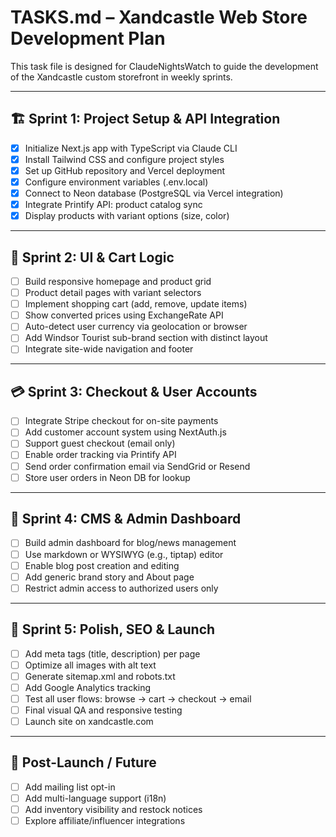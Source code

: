 # TASKS.md – Xandcastle Web Store Development Plan

This task file is designed for ClaudeNightsWatch to guide the development of the Xandcastle custom storefront in weekly sprints.

---

## 🏗️ Sprint 1: Project Setup & API Integration

- [x] Initialize Next.js app with TypeScript via Claude CLI
- [x] Install Tailwind CSS and configure project styles
- [x] Set up GitHub repository and Vercel deployment
- [x] Configure environment variables (.env.local)
- [x] Connect to Neon database (PostgreSQL via Vercel integration)
- [x] Integrate Printify API: product catalog sync
- [x] Display products with variant options (size, color)

---

## 🎨 Sprint 2: UI & Cart Logic

- [ ] Build responsive homepage and product grid
- [ ] Product detail pages with variant selectors
- [ ] Implement shopping cart (add, remove, update items)
- [ ] Show converted prices using ExchangeRate API
- [ ] Auto-detect user currency via geolocation or browser
- [ ] Add Windsor Tourist sub-brand section with distinct layout
- [ ] Integrate site-wide navigation and footer

---

## 💳 Sprint 3: Checkout & User Accounts

- [ ] Integrate Stripe checkout for on-site payments
- [ ] Add customer account system using NextAuth.js
- [ ] Support guest checkout (email only)
- [ ] Enable order tracking via Printify API
- [ ] Send order confirmation email via SendGrid or Resend
- [ ] Store user orders in Neon DB for lookup

---

## 📝 Sprint 4: CMS & Admin Dashboard

- [ ] Build admin dashboard for blog/news management
- [ ] Use markdown or WYSIWYG (e.g., tiptap) editor
- [ ] Enable blog post creation and editing
- [ ] Add generic brand story and About page
- [ ] Restrict admin access to authorized users only

---

## 📢 Sprint 5: Polish, SEO & Launch

- [ ] Add meta tags (title, description) per page
- [ ] Optimize all images with alt text
- [ ] Generate sitemap.xml and robots.txt
- [ ] Add Google Analytics tracking
- [ ] Test all user flows: browse → cart → checkout → email
- [ ] Final visual QA and responsive testing
- [ ] Launch site on xandcastle.com

---

## 🧼 Post-Launch / Future

- [ ] Add mailing list opt-in
- [ ] Add multi-language support (i18n)
- [ ] Add inventory visibility and restock notices
- [ ] Explore affiliate/influencer integrations
